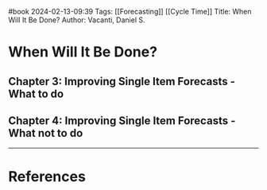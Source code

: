 

#book 
2024-02-13-09:39
Tags:  [[Forecasting]] [[Cycle Time]]
Title: When Will It Be Done?
Author: Vacanti, Daniel S.
# When Will It Be Done?

## Chapter 3: Improving Single Item Forecasts - What to do

## Chapter 4: Improving Single Item Forecasts - What not to do

---
# References



